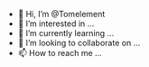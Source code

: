 - 👋 Hi, I’m @Tomelement
- 👀 I’m interested in ...
- 🌱 I’m currently learning ...
- 💞️ I’m looking to collaborate on ...
- 📫 How to reach me ...

<!---
Tomelement/Tomelement is a ✨ special ✨ repository because its `README.md` (this file) appears on your GitHub profile.
You can click the Preview link to take a look at your changes.
--->
